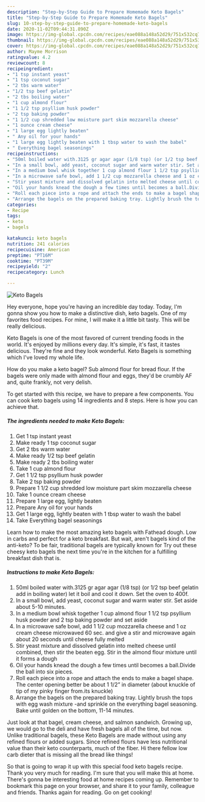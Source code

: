 ```yaml
---
description: "Step-by-Step Guide to Prepare Homemade Keto Bagels"
title: "Step-by-Step Guide to Prepare Homemade Keto Bagels"
slug: 10-step-by-step-guide-to-prepare-homemade-keto-bagels
date: 2020-11-02T09:44:31.890Z
image: https://img-global.cpcdn.com/recipes/eae088a148a52d29/751x532cq70/keto-bagels-recipe-main-photo.jpg
thumbnail: https://img-global.cpcdn.com/recipes/eae088a148a52d29/751x532cq70/keto-bagels-recipe-main-photo.jpg
cover: https://img-global.cpcdn.com/recipes/eae088a148a52d29/751x532cq70/keto-bagels-recipe-main-photo.jpg
author: Mayme Morrison
ratingvalue: 4.2
reviewcount: 8
recipeingredient:
- "1 tsp instant yeast"
- "1 tsp coconut sugar"
- "2 tbs warm water"
- "1/2 tsp beef gelatin"
- "2 tbs boiling water"
- "1 cup almond flour"
- "1 1/2 tsp psyllium husk powder"
- "2 tsp baking powder"
- "1 1/2 cup shredded low moisture part skim mozzarella cheese"
- "1 ounce cream cheese"
- "1 large egg lightly beaten"
- " Any oil for your hands"
- "1 large egg lightly beaten with 1 tbsp water to wash the babel"
- " Everything bagel seasonings"
recipeinstructions:
- "50ml boiled water with.3125 gr agar agar (1/8 tsp) (or 1/2 tsp beef gelatin add in boiling water) let it boil and cool it down. Set the oven to 400f."
- "In a small bowl, add yeast, coconut sugar and warm water stir. Set aside about 5-10 minutes."
- "In a medium bowl whisk together 1 cup almond flour 1 1/2 tsp psyllium husk powder and 2 tsp baking powder and set aside"
- "In a microwave safe bowl, add 1 1/2 cup mozzarella cheese and 1 oz cream cheese microwaved 60 sec. and give a stir and microwave again about 20 seconds until cheese fully melted"
- "Stir yeast mixture and dissolved gelatin into melted cheese until combined, then stir the beaten egg. Stir in the almond flour mixture until it forms a dough"
- "Oil your hands knead the dough a few times until becomes a ball.Divide the ball into six pieces."
- "Roll each piece into a rope and attach the ends to make a bagel shape. The center opening better be about 1 1/2” in diameter (about knuckle of tip of my pinky finger from.its knuckle)"
- "Arrange the bagels on the prepared baking tray. Lightly brush the tops with egg wash mixture -and sprinkle on the everything bagel seasoning. Bake until golden on the bottom, 11-14 minutes."
categories:
- Recipe
tags:
- keto
- bagels

katakunci: keto bagels 
nutrition: 241 calories
recipecuisine: American
preptime: "PT16M"
cooktime: "PT39M"
recipeyield: "2"
recipecategory: Lunch

---
```



![Keto Bagels](https://img-global.cpcdn.com/recipes/eae088a148a52d29/751x532cq70/keto-bagels-recipe-main-photo.jpg)

Hey everyone, hope you're having an incredible day today. Today, I'm gonna show you how to make a distinctive dish, keto bagels. One of my favorites food recipes. For mine, I will make it a little bit tasty. This will be really delicious.

Keto Bagels is one of the most favored of current trending foods in the world. It's enjoyed by millions every day. It's simple, it's fast, it tastes delicious. They're fine and they look wonderful. Keto Bagels is something which I've loved my whole life.

How do you make a keto bagel? Sub almond flour for bread flour. If the bagels were only made with almond flour and eggs, they&#39;d be crumbly AF and, quite frankly, not very delish.


To get started with this recipe, we have to prepare a few components. You can cook keto bagels using 14 ingredients and 8 steps. Here is how you can achieve that.

<!--inarticleads1-->

##### The ingredients needed to make Keto Bagels:

1. Get 1 tsp instant yeast
1. Make ready 1 tsp coconut sugar
1. Get 2 tbs warm water
1. Make ready 1/2 tsp beef gelatin
1. Make ready 2 tbs boiling water
1. Take 1 cup almond flour
1. Get 1 1/2 tsp psyllium husk powder
1. Take 2 tsp baking powder
1. Prepare 1 1/2 cup shredded low moisture part skim mozzarella cheese
1. Take 1 ounce cream cheese
1. Prepare 1 large egg, lightly beaten
1. Prepare  Any oil for your hands
1. Get 1 large egg, lightly beaten with 1 tbsp water to wash the babel
1. Take  Everything bagel seasonings


Learn how to make the most amazing keto bagels with Fathead dough. Low in carbs and perfect for a keto breakfast. But wait, aren&#39;t bagels kind of the anti-keto? To be fair, traditional bagels are typically known for Try out these cheesy keto bagels the next time you&#39;re in the kitchen for a fulfilling breakfast dish that is. 

<!--inarticleads2-->

##### Instructions to make Keto Bagels:

1. 50ml boiled water with.3125 gr agar agar (1/8 tsp) (or 1/2 tsp beef gelatin add in boiling water) let it boil and cool it down. Set the oven to 400f.
1. In a small bowl, add yeast, coconut sugar and warm water stir. Set aside about 5-10 minutes.
1. In a medium bowl whisk together 1 cup almond flour 1 1/2 tsp psyllium husk powder and 2 tsp baking powder and set aside
1. In a microwave safe bowl, add 1 1/2 cup mozzarella cheese and 1 oz cream cheese microwaved 60 sec. and give a stir and microwave again about 20 seconds until cheese fully melted
1. Stir yeast mixture and dissolved gelatin into melted cheese until combined, then stir the beaten egg. Stir in the almond flour mixture until it forms a dough
1. Oil your hands knead the dough a few times until becomes a ball.Divide the ball into six pieces.
1. Roll each piece into a rope and attach the ends to make a bagel shape. The center opening better be about 1 1/2” in diameter (about knuckle of tip of my pinky finger from.its knuckle)
1. Arrange the bagels on the prepared baking tray. Lightly brush the tops with egg wash mixture -and sprinkle on the everything bagel seasoning. Bake until golden on the bottom, 11-14 minutes.


Just look at that bagel, cream cheese, and salmon sandwich. Growing up, we would go to the deli and have fresh bagels all of the time, but now. Unlike traditional bagels, these Keto Bagels are made without using any refined flours or added sugars. Since refined flours have less nutritional value than their keto counterparts, much of the fiber. Hi there fellow low carb dieter that is missing all the bread like things! 

So that is going to wrap it up with this special food keto bagels recipe. Thank you very much for reading. I'm sure that you will make this at home. There's gonna be interesting food at home recipes coming up. Remember to bookmark this page on your browser, and share it to your family, colleague and friends. Thanks again for reading. Go on get cooking!
